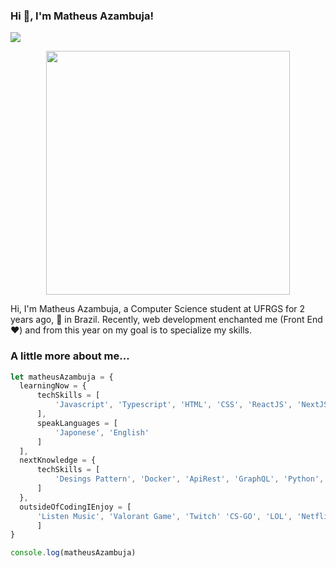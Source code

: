 ### Hi 👋, I'm Matheus Azambuja!

<div>
  <a href="https://www.facebook.com/matheus.azambuja.96/">
    <img src="https://img.shields.io/badge/Facebook-blue">
  </a>
</div>

<p align="center">
  <img width="390" height="390" src="https://octodex.github.com/images/Blacktocat_single_1.jpg">
</p>

Hi, I'm Matheus Azambuja, a Computer Science student at UFRGS for 2 years ago, :rocket: in Brazil. Recently, web development enchanted me (Front End :heart:) and from this year on
my goal is to specialize my skills.

### A little more about me...

```javascript
let matheusAzambuja = {
  learningNow = { 
      techSkills = [
          'Javascript', 'Typescript', 'HTML', 'CSS', 'ReactJS', 'NextJS', 'Node'
      ],
      speakLanguages = [
          'Japonese', 'English'
      ]
  ],
  nextKnowledge = {
      techSkills = [
          'Desings Pattern', 'Docker', 'ApiRest', 'GraphQL', 'Python', 'Java'
      ]
  },
  outsideOfCodingIEnjoy = [
      'Listen Music', 'Valorant Game', 'Twitch' 'CS-GO', 'LOL', 'Netflix'
      ]
}

console.log(matheusAzambuja)
```
